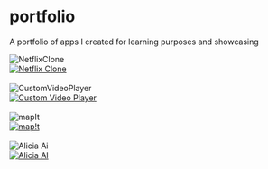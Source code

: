 # portfolio
A portfolio of apps I created for learning purposes and showcasing


![NetflixClone](https://github.com/malach1/portfolio/assets/5972850/f299cc56-ea9e-40e7-952d-9fa27251d480)<br>
[![Netflix Clone](https://github.com/malach1/portfolio/assets/5972850/fdd97207-ddd1-4ff9-9432-09e8c4a3f329)]([https://github.com/malach1/portfolio/assets/5972850/fdd97207-ddd1-4ff9-9432-09e8c4a3f329)
<br><br>
![CustomVideoPlayer](https://github.com/malach1/portfolio/assets/5972850/e8b89cfb-f5ff-4974-bb2a-cecc5feddaf8)<br>
[![Custom Video Player](https://github.com/malach1/portfolio/assets/5972850/2c5d8c35-1934-4b0d-ae4a-50bbbd769835)]([https://github.com/malach1/portfolio/assets/5972850/2c5d8c35-1934-4b0d-ae4a-50bbbd769835)
<br><br>
![mapIt](https://github.com/malach1/portfolio/assets/5972850/f5f7d4bc-132a-4a7b-bd96-41643a2d9e23)<br>
[![map!t](https://github.com/malach1/portfolio/assets/5972850/dd7b4aa5-7515-4b36-b29c-bdf44f8459c9)]([https://github.com/malach1/portfolio/assets/5972850/dd7b4aa5-7515-4b36-b29c-bdf44f8459c9)
<br><br>
![Alicia Ai](https://github.com/malach1/portfolio/assets/5972850/a05728c2-0c24-4a3e-a0b9-aa1110b10b31)<br>
[![Alicia AI](https://github.com/malach1/portfolio/assets/5972850/f9b00883-7130-46d5-9792-d3885935132a)]([https://github.com/malach1/portfolio/assets/5972850/f9b00883-7130-46d5-9792-d3885935132a)
